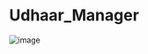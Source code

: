 # Udhaar_Manager

![image](https://user-images.githubusercontent.com/58363443/190612341-e5bf2801-db4d-4259-80e8-1974ab377adf.png)
